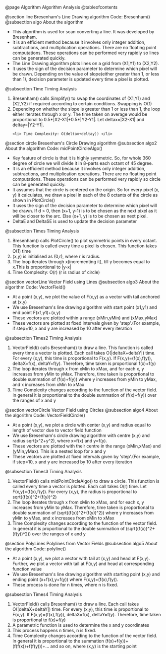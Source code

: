 @page Algorithm Algorithm Analysis
@tableofcontents

@section line Bresenham's Line Drawing algorithm
Code: Bresenham()
@subsection algo About the algorithm
<ul>
	<li>This algorithm is used for scan converting a line. It was developed by Bresenham.<br></li>
	 <li>It is an efficient method because it involves only integer addition, subtractions, and multiplication operations. There are no floating point computations. These operations can be performed very rapidly so lines can be generated quickly.<br></li>
	<li>The Line Drawing algorithm plots lines on a grid from (X1,Y1) to (X2,Y2).<br></li>
	<li>It uses the sign of the decision parameter to determine which pixel will be drawn.
	Depending on the value of slope(either greater than 1, or less than 1), decision parameter is updated every time a pixel is plotted.</li>
	</ul>
	

  
@subsection Time Timing Analysis
<ol>
	<li>Bresenham() calls Simplify() to swap the coordinates of (X1,Y1) and (X2,Y2) if required according to certain conditions. Swapping is O(1) </li>
	<li>Depending on whether the slope is greater than 1 or less than 1, 
		the loop either iterates through x or y. 
		The time taken on average would be proportional to 0.5*|X2-X1|+0.5*|Y2-Y1|. Let deltax=|X2-X1| and deltay=|Y2-Y1|.</li>

	<li> Time Complexity: O(deltax+deltay)) </li>

		
</ol> 
@section circle Bresenham's Circle Drawing algorithm
@subsection algo2 About the algorithm
Code: midPointCircleAlgo()
<ul>
	<li>Key feature of circle is that it is highly symmetric. So, for whole 360 degree of circle we will divide it in 8-parts each octant of 45 degree. </li>
	 <li>It is an efficient method because it involves only integer addition, subtractions, and multiplication operations. There are no floating point computations. These operations can be performed very rapidly so circle can be generated quickly.<br></li>
	<li>It assumes that the circle is centered on the origin. So for every pixel (x, y) it calculates, we draw a pixel in each of the 8 octants of the circle as shown in PlotCircle()</li>
	<li>It uses the sign of the decision parameter to determine which pixel will be drawn.
	If d > 0, then (x+1, y-1) is to be chosen as the next pixel as it will be closer to the arc.
	Else (x+1, y) is to be chosen as next pixel.</li>
	<li>DeltaE and DeltaSE is used to update the decision parameter</li>
</ul>
	

  
@subsection Times Timing Analysis
<ol>
	<li>Bresenham() calls PlotCircle() to plot symmetric points in every octant. This function is called every time a pixel is chosen. This function takes O(1) time</li>
	<li>(x,y) is initialised as (0,r), where r is radius.</li>
	<li>The loop iterates through x(incrementing it), till y becomes equal to x.This is proportional to |y-x|</li>
	<li> Time Complexity: O(r) (r is radius of circle)</li>
</ol>
@section vectorLine Vector Field using Lines
@subsection algo3 About the algorithm
Code: VectorField()
<ul>
	<li>At a point (x,y), we plot the value of F(x,y) as a vector with tail anchored at (x,y) </li>
	 <li>We use Bresenham's line drawing algorithm with start point (x1,y1) and end point F(x1,y1)+(x,y)<br></li>
	 <li>These vectors are plotted within a range (xMin,yMin) and (xMax,yMax)</li>
	<li>These vectors are plotted at fixed intervals given by 'step'.(For example, if step=10, x and y are increased by 10 after every iteration</li>
</ul>
	

  
@subsection Times2 Timing Analysis
<ol>
	<li>VectorField() calls Bresenham() to draw a line. This function is called every time a vector is plotted. Each call takes O(|deltaX+deltaY|) time. For every (x,y), this time is proportional to F(x,y). If F(x,y)=(f(x),f(y)), deltaX=f(x), deltaY=f(y). Therefore, time taken is proportional f(x)+f(y)</li>
	<li>The loop iterates through x from xMin to xMax, and for each x, y increases from yMin to yMax. Therefore, time taken is proportional to double summation of (f(x)+f(y)) where y increases from yMin to yMax, and x increases from xMin to xMax</li>
	<li> Time Complexity changes according to the function of the vector field. In general it is proportional to the double summation of (f(x)+f(y)) over the ranges of x and y</li>
		
</ol> 

@section vectorCircle Vector Field using Circles
@subsection algo4 About the algorithm
Code: VectorFieldCircle()
<ul>
	<li>At a point (x,y), we plot a circle with center (x,y) and radius equal to length of vector due to vector field function </li>
	 <li>We use Bresenham's circle drawing algorithm with centre (x,y) and radius sqrt(x^2+y^2), where x=f(x) and y=f(y).</li>
	 <li>These vectors are plotted with their centre in the range (xMin,xMax) and (yMin,yMax). This is a nested loop for x and y</li>
	<li>These vectors are plotted at fixed intervals given by 'step'.(For example, if step=10, x and y are increased by 10 after every iteration</li>
</ul>
	

  
@subsection Times3 Timing Analysis
<ol>
	<li>VectorField() calls midPointCircleAlgo() to draw a circle. This function is called every time a vector is plotted. Each call takes O(r) time. Let F(x,y)=(f(x),f(y)). For every (x,y), the radius is proportional to sqrt((f(x))^2+(f(y))^2)</li>
	<li>The loop iterates through x from xMin to xMax, and for each x, y increases from yMin to yMax. Therefore, time taken is proportional to double summation of (sqrt((f(x))^2+(f(y))^2)) where y increases from yMin to yMax, and x increases from xMin to xMax</li>
	<li> Time Complexity changes according to the function of the vector field. In general it is proportional to the double summation of (sqrt((f(x))^2+(f(y))^2)) over the ranges of x and y</li>
</ol> 

@section PolyLines Polylines from Vector Fields
@subsection algo5 About the algorithm
Code: polyline()
<ul>
	<li>At a point (x,y), we plot a vector with tail at (x,y) and head at F(x,y). Further, we plot a vector with tail at F(x,y) and head at corresponding function value </li>
	 <li>We use Bresenham's line drawing algorithm with starting point (x,y) and ending point (x+f(x),y+f(y)) where F(x,y)=(f(x),f(y)).</li>
	 <li>These process is done for n times, where n is fixed.</li>
</ul>
	

  
@subsection Times4 Timing Analysis
<ol>
	<li>VectorField() calls Bresenham() to draw a line. Each call takes O(|deltaX+deltaY|) time. For every (x,y), this time is proportional to F(x,y). If F(x,y)=(f(x),f(y)), deltaX=f(x), deltaY=f(y). Therefore, time taken is proportional to f(x)+f(y)</li>
	<li>A parametric function is used to determine the x and y coordinates</li>
	<li>This process happens n times, n is fixed. </li>
	<li> Time Complexity changes according to the function of the vector field. In general it is proportional to the summation (f(x)+f(y))+(f(f(x))+f(f(y)))+... and so on, where (x,y) is the starting point</li>
</ol> 